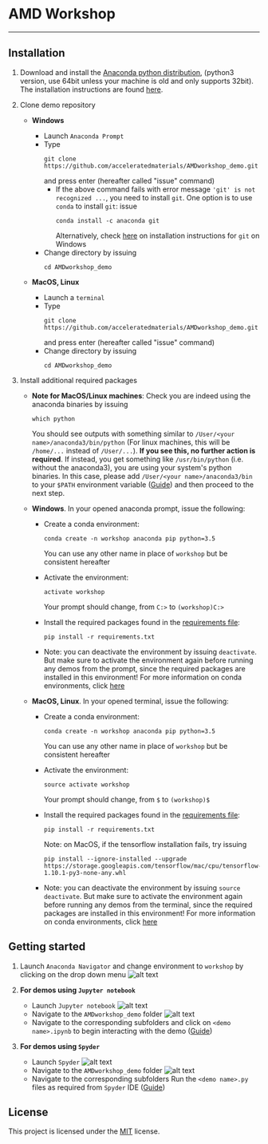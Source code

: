 # AMD Workshop

---

## Installation

1. Download and install the [Anaconda python distribution](https://www.anaconda.com/download/), (python3 version, use 64bit unless your machine is old and only supports 32bit). The installation instructions are found [here](https://conda.io/docs/user-guide/install/).

2. Clone demo repository
    * **Windows**
        * Launch `Anaconda Prompt`
        * Type
            ```shell
            git clone https://github.com/acceleratedmaterials/AMDworkshop_demo.git
            ```
          and press enter (hereafter called "issue" command)
            * If the above command fails with error message `'git' is not recognized ...`, you need to      install `git`. One option is to use `conda` to install `git`: issue
                ```shell
                conda install -c anaconda git
                ```
                Alternatively, check [here](https://git-scm.com/download/win) on installation instructions for `git` on Windows
        * Change directory by issuing
            ```shell
            cd AMDworkshop_demo
            ```

    * **MacOS, Linux**
        * Launch a `terminal`
        * Type
            ```shell
            git clone https://github.com/acceleratedmaterials/AMDworkshop_demo.git
            ```
          and press enter (hereafter called "issue" command)
        * Change directory by issuing
            ```shell
            cd AMDworkshop_demo
            ```

3. Install additional required packages
    * **Note for MacOS/Linux machines**: Check you are indeed using the anaconda binaries by issuing
        ```shell
        which python
        ```
        You should see outputs with something similar to `/User/<your name>/anaconda3/bin/python` (For linux machines, this will be `/home/...` instead of `/User/...`).
        **If you see this, no further action is required**. If instead, you get something like `/usr/bin/python` (i.e. without the anaconda3), you are using your system's python binaries. In this case, please add `/User/<your name>/anaconda3/bin` to your `$PATH` environment variable ([Guide](http://osxdaily.com/2014/08/14/add-new-path-to-path-command-line/)) and then proceed to the next step.

    * **Windows**. In your opened anaconda prompt, issue the following:
        * Create a conda environment:

            ```shell
            conda create -n workshop anaconda pip python=3.5
            ```
            You can use any other name in place of `workshop` but be consistent hereafter
        * Activate the environment:
            ```shell
            activate workshop
            ```
            Your prompt should change, from `C:>` to `(workshop)C:>`
        * Install the required packages found in the [requirements file](requirements.txt):
            ```shell
            pip install -r requirements.txt
            ```
        * Note: you can deactivate the environment by issuing `deactivate`. But make sure to activate the environment again before running any demos from the prompt, since the required packages are installed in this environment! For more information on conda environments, click [here](https://conda.io/docs/user-guide/tasks/manage-environments.html)

    * **MacOS, Linux**. In your opened terminal, issue the following:
        * Create a conda environment:

            ```shell
            conda create -n workshop anaconda pip python=3.5
            ```
            You can use any other name in place of `workshop` but be consistent hereafter
        * Activate the environment:
            ```shell
            source activate workshop
            ```
            Your prompt should change, from `$` to `(workshop)$`
        * Install the required packages found in the [requirements file](requirements.txt):
            ```shell
            pip install -r requirements.txt
            ```
            Note: on MacOS, if the tensorflow installation fails, try issuing
            ```shell
            pip install --ignore-installed --upgrade https://storage.googleapis.com/tensorflow/mac/cpu/tensorflow-1.10.1-py3-none-any.whl
            ```

        * Note: you can deactivate the environment by issuing `source deactivate`. But make sure to activate the environment again before running any demos from the terminal, since the required packages are installed in this environment! For more information on conda environments, click [here](https://conda.io/docs/user-guide/tasks/manage-environments.html)


## Getting started

1. Launch `Anaconda Navigator` and change environment to `workshop` by clicking on the drop down menu ![alt text](https://github.com/acceleratedmaterials/AMDworkshop_demo/blob/master/.pic/anaconda_env.png)

2. **For demos using `Jupyter notebook`**
    * Launch `Jupyter notebook` ![alt text](https://github.com/acceleratedmaterials/AMDworkshop_demo/blob/master/.pic/Jupyter.png)
    * Navigate to the `AMDworkshop_demo` folder ![alt text](https://github.com/acceleratedmaterials/AMDworkshop_demo/blob/master/.pic/2.png)
    * Navigate to the corresponding subfolders and click on `<demo name>.ipynb` to begin interacting with the demo ([Guide](https://jupyter-notebook.readthedocs.io/en/stable/))

3. **For demos using `Spyder`**
    * Launch `Spyder` ![alt text](https://github.com/acceleratedmaterials/AMDworkshop_demo/blob/master/.pic/Spyder.png)
    * Navigate to the `AMDworkshop_demo` folder ![alt text](https://github.com/acceleratedmaterials/AMDworkshop_demo/blob/master/.pic/4.png)
    * Navigate to the corresponding subfolders Run the `<demo name>.py` files as required from `Spyder` IDE ([Guide](https://pythonhosted.org/spyder/))

## License

This project is licensed under the [MIT](LICENSE.md) license.
